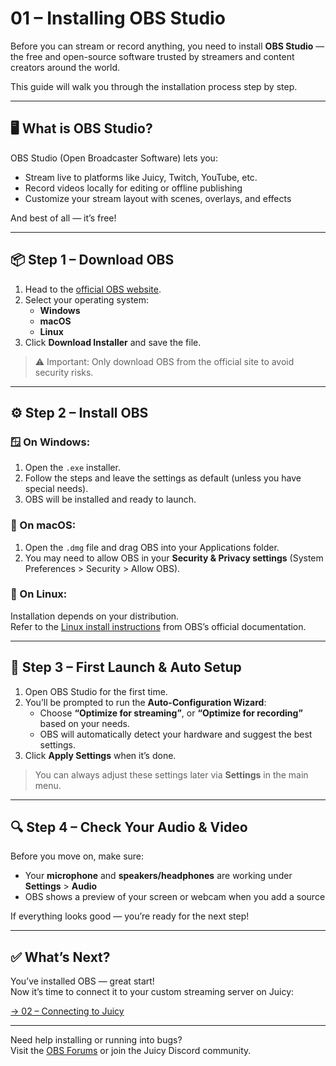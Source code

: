 # 01 – Installing OBS Studio

Before you can stream or record anything, you need to install **OBS Studio** — the free and open-source software trusted by streamers and content creators around the world.

This guide will walk you through the installation process step by step.

---

## 🖥️ What is OBS Studio?

OBS Studio (Open Broadcaster Software) lets you:
- Stream live to platforms like Juicy, Twitch, YouTube, etc.
- Record videos locally for editing or offline publishing
- Customize your stream layout with scenes, overlays, and effects

And best of all — it’s free!

---

## 📦 Step 1 – Download OBS

1. Head to the [official OBS website](https://obsproject.com/).
2. Select your operating system:
   - **Windows**
   - **macOS**
   - **Linux**
3. Click **Download Installer** and save the file.

> ⚠️ Important: Only download OBS from the official site to avoid security risks.

---

## ⚙️ Step 2 – Install OBS

### 🪟 On Windows:
1. Open the `.exe` installer.
2. Follow the steps and leave the settings as default (unless you have special needs).
3. OBS will be installed and ready to launch.

### 🍎 On macOS:
1. Open the `.dmg` file and drag OBS into your Applications folder.
2. You may need to allow OBS in your **Security & Privacy settings** (System Preferences > Security > Allow OBS).

### 🐧 On Linux:
Installation depends on your distribution.  
Refer to the [Linux install instructions](https://obsproject.com/wiki/install-instructions#linux) from OBS’s official documentation.

---

## 🚀 Step 3 – First Launch & Auto Setup

1. Open OBS Studio for the first time.
2. You’ll be prompted to run the **Auto-Configuration Wizard**:
   - Choose **“Optimize for streaming”**, or **“Optimize for recording”** based on your needs.
   - OBS will automatically detect your hardware and suggest the best settings.
3. Click **Apply Settings** when it’s done.

> You can always adjust these settings later via **Settings** in the main menu.

---

## 🔍 Step 4 – Check Your Audio & Video

Before you move on, make sure:
- Your **microphone** and **speakers/headphones** are working under **Settings** > **Audio**
- OBS shows a preview of your screen or webcam when you add a source

If everything looks good — you’re ready for the next step!

---

## ✅ What’s Next?

You’ve installed OBS — great start!  
Now it’s time to connect it to your custom streaming server on Juicy:

[→ 02 – Connecting to Juicy](./02_connecting-to-juicy.md)

---

Need help installing or running into bugs?  
Visit the [OBS Forums](https://obsproject.com/forum/) or join the Juicy Discord community.